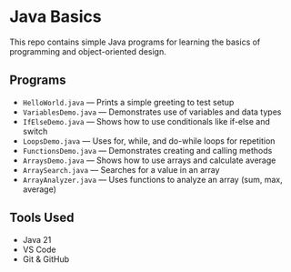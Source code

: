 # Java Basics

This repo contains simple Java programs for learning the basics of programming and object-oriented design.

## Programs

- `HelloWorld.java` — Prints a simple greeting to test setup
- `VariablesDemo.java` — Demonstrates use of variables and data types
- `IfElseDemo.java` — Shows how to use conditionals like if-else and switch
- `LoopsDemo.java` — Uses for, while, and do-while loops for repetition
- `FunctionsDemo.java` — Demonstrates creating and calling methods
- `ArraysDemo.java` — Shows how to use arrays and calculate average
- `ArraySearch.java` — Searches for a value in an array
- `ArrayAnalyzer.java` — Uses functions to analyze an array (sum, max, average)

## Tools Used

- Java 21
- VS Code
- Git & GitHub
